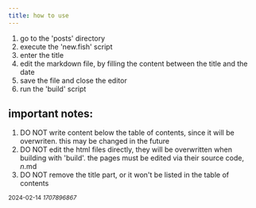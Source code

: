 ```yaml
---
title: how to use
---
```


1. go to the 'posts' directory
2. execute the 'new.fish' script
3. enter the title
4. edit the markdown file, by filling the content between the title and the date
5. save the file and close the editor
6. run the 'build' script

## important notes:

1. DO NOT write content below the table of contents, since it will be overwriten. this may be changed in the future
2. DO NOT edit the html files directly, they will be overwritten when building with 'build'. the pages must be edited via their source code, *n*.md
3. DO NOT remove the title part, or it won't be listed in the table of contents

<small> 2024-02-14 *1707896867*</small>
